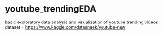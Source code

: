 # youtube_trendingEDA
basic exploratory data analysis and visualization of youtube trending videos
dataset = https://www.kaggle.com/datasnaek/youtube-new
